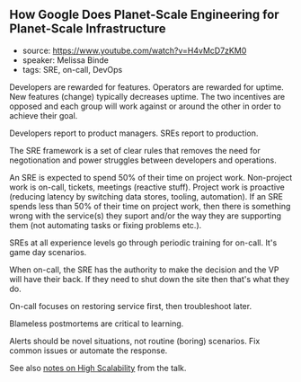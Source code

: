 ## How Google Does Planet-Scale Engineering for Planet-Scale Infrastructure

* source: https://www.youtube.com/watch?v=H4vMcD7zKM0
* speaker: Melissa Binde
* tags: SRE, on-call, DevOps

Developers are rewarded for features. Operators are rewarded for uptime. New features (change) typically decreases uptime. The two incentives are opposed and each group will work against or around the other in order to achieve their goal.

Developers report to product managers. SREs report to production.

The SRE framework is a set of clear rules that removes the need for negotionation and power struggles between developers and operations.

An SRE is expected to spend 50% of their time on project work. Non-project work is on-call, tickets, meetings (reactive stuff). Project work is proactive (reducing latency by switching data stores, tooling, automation). If an SRE spends less than 50% of their time on project work, then there is something wrong with the service(s) they suport and/or the way they are supporting them (not automating tasks or fixing problems etc.).

SREs at all experience levels go through periodic training for on-call. It's game day scenarios.

When on-call, the SRE has the authority to make the decision and the VP will have their back. If they need to shut down the site then that's what they do.

On-call focuses on restoring service first, then troubleshoot later.

Blameless postmortems are critical to learning.

Alerts should be novel situations, not routine (boring) scenarios. Fix common issues or automate the response.

See also [notes on High Scalability](http://highscalability.com/blog/2016/7/18/how-does-google-do-planet-scale-engineering-for-a-planet-sca.html) from the talk.
